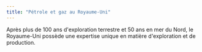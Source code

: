 ```yaml
---
title: "Pétrole et gaz au Royaume-Uni"
---
```


Après plus de 100 ans d'exploration terrestre et 50 ans en mer du Nord, le Royaume-Uni possède une expertise unique en matière d'exploration et de production.
